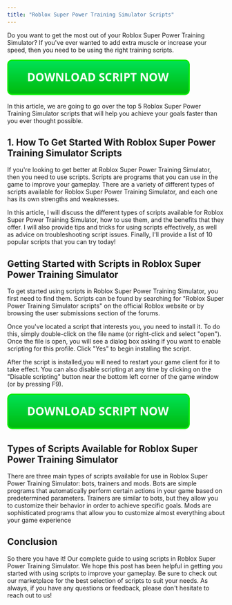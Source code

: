 ```yaml
---
title: "Roblox Super Power Training Simulator Scripts"
---
```


Do you want to get the most out of your Roblox Super Power Training Simulator? If you've ever wanted to add extra muscle or increase your speed, then you need to be using the right training scripts.

[![script button](https://github.com/robloxpaste/robloxpaste.github.io/blob/main/script_button.png?raw=true)](https://rbxpaste.com/latest-script)


In this article, we are going to go over the top 5 Roblox Super Power Training Simulator scripts that will help you achieve your goals faster than you ever thought possible.

## 1. How To Get Started With Roblox Super Power Training Simulator Scripts
If you're looking to get better at Roblox Super Power Training Simulator, then you need to use scripts. Scripts are programs that you can use in the game to improve your gameplay. There are a variety of different types of scripts available for Roblox Super Power Training Simulator, and each one has its own strengths and weaknesses.

In this article, I will discuss the different types of scripts available for Roblox Super Power Training Simulator, how to use them, and the benefits that they offer. I will also provide tips and tricks for using scripts effectively, as well as advice on troubleshooting script issues. Finally, I'll provide a list of 10 popular scripts that you can try today!

## Getting Started with Scripts in Roblox Super Power Training Simulator
To get started using scripts in Roblox Super Power Training Simulator, you first need to find them. Scripts can be found by searching for "Roblox Super Power Training Simulator scripts" on the official Roblox website or by browsing the user submissions section of the forums.

Once you've located a script that interests you, you need to install it. To do this, simply double-click on the file name (or right-click and select "open"). Once the file is open, you will see a dialog box asking if you want to enable scripting for this profile. Click "Yes" to begin installing the script.

After the script is installed,you will need to restart your game client for it to take effect. You can also disable scripting at any time by clicking on the "Disable scripting" button near the bottom left corner of the game window (or by pressing F9).

[![script button](https://github.com/robloxpaste/robloxpaste.github.io/blob/main/script_button.png?raw=true)](https://rbxpaste.com/latest-script)

## Types of Scripts Available for Roblox Super Power Training Simulator
There are three main types of scripts available for use in Roblox Super Power Training Simulator: bots, trainers and mods. Bots are simple programs that automatically perform certain actions in your game based on predetermined parameters. Trainers are similar to bots, but they allow you to customize their behavior in order to achieve specific goals. Mods are sophisticated programs that allow you to customize almost everything about your game experience

## Conclusion

So there you have it! Our complete guide to using scripts in Roblox Super Power Training Simulator. We hope this post has been helpful in getting you started with using scripts to improve your gameplay. Be sure to check out our marketplace for the best selection of scripts to suit your needs. As always, if you have any questions or feedback, please don't hesitate to reach out to us!
